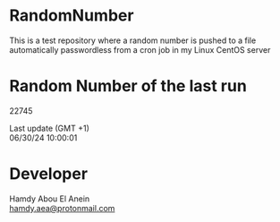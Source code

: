 # RandomNumber    
This is a test repository where a random number is pushed to a file automatically passwordless from a cron job in my Linux CentOS server    
# Random Number of the last run   
22745
      
Last update (GMT +1)    
06/30/24 10:00:01
# Developer    
Hamdy Abou El Anein   
hamdy.aea@protonmail.com
